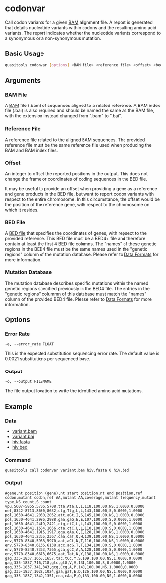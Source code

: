 # codonvar  

Call codon variants for a given [BAM](https://samtools.github.io/hts-specs/SAMv1.pdf) alignment file. A report is generated that details nucleotide variants within codons and the resulting amino acid variants. The report indicates whether the nucleotide variants correspond to a synonymous or a non-synonymous mutation.

## Basic Usage

```bash
quasitools codonvar [options] <BAM file> <reference file> <offset> <bed file>
```

## Arguments

### BAM File

A [BAM](https://samtools.github.io/hts-specs/SAMv1.pdf) file (.bam) of sequences aligned to a related reference. A BAM index file (.bai) is also required and should be named the same as the BAM file, with the extension instead changed from ".bam" to ".bai".

### Reference File

A reference file related to the aligned BAM sequences. The provided reference file must be the same reference file used when producing the BAM and BAM index files.

### Offset

An integer to offset the reported positions in the output. This does not change the frame or coordinates of coding sequences in the BED file.

It may be useful to provide an offset when providing a gene as a reference and gene products in the BED file, but want to report codon variants with respect to the entire chromosome. In this circumstance, the offset would be the position of the reference gene, with respect to the chromosome on which it resides.

### BED File

A [BED file](https://bedtools.readthedocs.io/en/latest/content/general-usage.html) that specifies the coordinates of genes, with repsect to the provided reference. This BED file must be a BED4+ file and therefore contain at least the first 4 BED file columns. The "names" of these genetic regions in the BED4 file must be the same names used in the "genetic regions" column of the mutation database. Please refer to [Data Formats](../formats) for more information.

### Mutation Database

The mutation database describes specific mutations within the named genetic regions specified previously in the BED4 file. The entries in the "genetic regions" colummn of this database must match the "names" column of the provided BED4 file. Please refer to [Data Formats](../formats) for more information.

## Options  

### Error Rate

```text
-e, --error_rate FLOAT
```

This is the expected substitution sequencing error rate. The default value is 0.0021 substitutions per sequenced base.

### Output

```text
-o, --output FILENAME
```

The file output location to write the identified amino acid mutations.
## Example

### Data

* [variant.bam](data/variant.bam)
* [variant.bai](data/variant.bai)
* [hiv.fasta](data/hiv.fasta)
* [hiv.bed](data/hiv.bed)

### Command

```bash
quasitools call codonvar variant.bam hiv.fasta 0 hiv.bed
```

### Output

```text
#gene,nt position (gene),nt start position,nt end position,ref codon,mutant codon,ref AA,mutant AA,coverage,mutant frequency,mutant type,NS count,S count
vpu,5607-5855,5706,5708,tta,Ata,L,I,118,100.00,NS,1.0000,0.0000
nef,8342-8713,8630,8632,ctg,Ttg,L,L,143,100.00,S,0.0000,1.0000
pol,1630-4641,2050,2052,att,aGt,I,S,145,100.00,NS,1.0000,0.0000
pol,1630-4641,2986,2988,gaa,gaG,E,E,107,100.00,S,0.0000,1.0000
pol,1630-4641,2419,2421,ctg,ctC,L,L,143,100.00,S,0.0000,1.0000
pol,1630-4641,1654,1656,cta,ctC,L,L,110,100.00,S,0.0000,1.0000
pol,1630-4641,1915,1917,gga,gAa,G,E,128,100.00,NS,1.0000,0.0000
pol,1630-4641,2365,2367,caa,caT,Q,H,139,100.00,NS,1.0000,0.0000
env,5770-8340,5968,5970,aat,aCt,N,T,116,100.00,NS,1.0000,0.0000
env,5770-8340,6136,6138,acc,acG,T,T,134,100.00,S,0.0000,1.0000
env,5770-8340,7363,7365,gca,gcC,A,A,128,100.00,S,0.0000,1.0000
env,5770-8340,6673,6675,aat,Tat,N,Y,138,100.00,NS,1.0000,0.0000
gag,335-1837,1655,1657,tac,tCc,Y,S,109,100.00,NS,1.0000,0.0000
gag,335-1837,716,718,gtc,gtG,V,V,131,100.00,S,0.0000,1.0000
gag,335-1837,341,343,gcg,Ccg,A,P,140,100.00,NS,1.0000,0.0000
gag,335-1837,1022,1024,gaa,gaT,E,D,126,100.00,NS,1.0000,0.0000
gag,335-1837,1349,1351,cca,cAa,P,Q,133,100.00,NS,1.0000,0.0000
```
